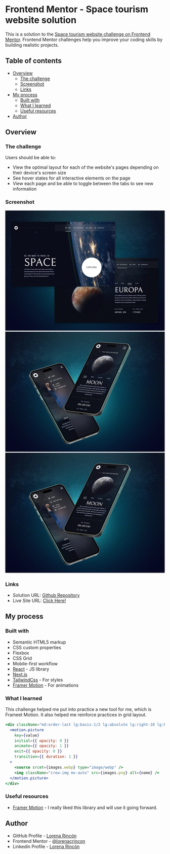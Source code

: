 # Frontend Mentor - Space tourism website solution

This is a solution to the [Space tourism website challenge on Frontend Mentor](https://www.frontendmentor.io/challenges/space-tourism-multipage-website-gRWj1URZ3). Frontend Mentor challenges help you improve your coding skills by building realistic projects.

## Table of contents

- [Overview](#overview)
  - [The challenge](#the-challenge)
  - [Screenshot](#screenshot)
  - [Links](#links)
- [My process](#my-process)
  - [Built with](#built-with)
  - [What I learned](#what-i-learned)
  - [Useful resources](#useful-resources)
- [Author](#author)

## Overview

### The challenge

Users should be able to:

- View the optimal layout for each of the website's pages depending on their device's screen size
- See hover states for all interactive elements on the page
- View each page and be able to toggle between the tabs to see new information

### Screenshot

![](./public/space_tourism_preview.png)
![](./public/space_tourism_mobile.png)
![](./public/space_tourism_mobile.png)

### Links

- Solution URL: [Github Repository](https://github.com/lorenacrincon/space-tourism-website)
- Live Site URL: [Click Here!](https://space-tourism-website-lilac-pi.vercel.app/)

## My process

### Built with

- Semantic HTML5 markup
- CSS custom properties
- Flexbox
- CSS Grid
- Mobile-first workflow
- [React](https://reactjs.org/) - JS library
- [Next.js](https://vitejs.dev/)
- [TailwindCss](https://tailwindcss.com/) - For styles
- [Framer Motion](https://www.framer.com/motion/) - For animations

### What I learned

This challenge helped me put into practice a new tool for me, which is Frameet Motion. It also helped me reinforce practices in grid layout.

```jsx
<div className="md:order-last lg:basis-1/2 lg:absolute lg:right-10 lg:bottom-0  2xl:pe-40 3xl:pe-80">
  <motion.picture
    key={value}
    initial={{ opacity: 0 }}
    animate={{ opacity: 1 }}
    exit={{ opacity: 0 }}
    transition={{ duration: 1 }}
  >
    <source srcet={images.webp} type="image/webp" />
    <img className="crew-img mx-auto" src={images.png} alt={name} />
  </motion.picture>
</div>
```

### Useful resources

- [Framer Motion](https://www.framer.com/motion/) - I really liked this library and will use it going forward.

## Author

- GitHub Profile - [Lorena Rincón](https://github.com/lorenacrincon)
- Frontend Mentor - [@lorenacrincon](https://www.frontendmentor.io/profile/lorenacrincon)
- Linkedin Profile - [Lorena Rincón](https://www.linkedin.com/in/lore-rincon)
